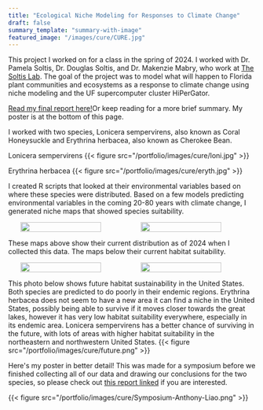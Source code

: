 ```yaml
---
title: "Ecological Niche Modeling for Responses to Climate Change"
draft: false
summary_template: "summary-with-image"
featured_image: "/images/cure/CURE.jpg" 
---
```



This project I worked on for a class in the spring of 2024. I worked with Dr. Pamela Soltis, Dr. Douglas Soltis, and Dr. Makenzie Mabry, who work at <a href="https://www.floridamuseum.ufl.edu/soltis-lab/" target="_blank">The Soltis Lab</a>. The goal of the project was to model what will happen to Florida plant communities and ecosystems as a response to climate change using niche modeling and the UF supercomputer cluster HiPerGator.

<a href="/portfolio/files/FinalReportAnthonyLiao.pdf" target="_blank">Read my final report here!</a>Or keep reading for a more brief summary. My poster is at the bottom of this page.

I worked with two species, Lonicera sempervirens, also known as Coral Honeysuckle and Erythrina herbacea, also known as Cherokee Bean.

Lonicera sempervirens
{{< figure src="/portfolio/images/cure/loni.jpg" >}}

Erythrina herbacea
{{< figure src="/portfolio/images/cure/eryth.jpg" >}}

I created R scripts that looked at their environmental variables based on where these species were distributed. Based on a few models predicting environmental variables in the coming 20-80 years with climate change, I generated niche maps that showed species suitability.

<div style="display: flex; gap: 10px; justify-content: flex-start; margin-left: 5%;">
  <img src="/portfolio/images/cure/Erythrina_herbacea_cleaned_data_map.png" style="width: 70%;">
  <img src="/portfolio/images/cure/Lonicera_sempervirens_cleaned_map.png" style="width: 70%;">
</div>

These maps above show their current distribution as of 2024 when I collected this data. The maps below their current habitat suitability.

<div style="display: flex; gap: 10px; justify-content: flex-start; margin-left: 5%;">
  <img src="/portfolio/images/cure/one.png" style="width: 70%;">
  <img src="/portfolio/images/cure/erythrina.png" style="width: 70%;">
</div>

This photo below shows future habitat sustainability in the United States. Both species are predicted to do poorly in their endemic
regions. Erythrina herbacea does not seem to have a new area it can find a niche in the United States,
possibly being able to survive if it moves closer towards the great lakes, however it has very low habitat
suitability everywhere, especially in its endemic area. Lonicera sempervirens has a better chance of
surviving in the future, with lots of areas with higher habitat suitability in the northeastern and
northwestern United States.
{{< figure src="/portfolio/images/cure/future.png" >}}


Here's my poster in better detail! This was made for a symposium before we finished collecting all of our data and drawing our conclusions for the two species, so please check out <a href="/files/FinalReportAnthonyLiao.pdf" target="_blank">this report linked</a> if you are interested.

{{< figure src="/portfolio/images/cure/Symposium-Anthony-Liao.png" >}}